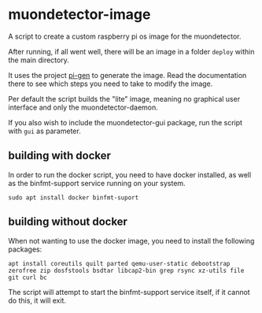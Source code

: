 # muondetector-image

A script to create a custom raspberry pi os image for the muondetector.


After running, if all went well, there will be an image in a folder `deploy` within the main directory.

It uses the project [pi-gen](https://github.com/RPi-Distro/pi-gen) to generate the image. Read the documentation there to see which steps you need to take to modify the image.

Per default the script builds the "lite" image, meaning no graphical user interface and only the muondetector-daemon.

If you also wish to include the muondetector-gui package, run the script with `gui` as parameter.


## building with docker
In order to run the docker script, you need to have docker installed, as well as the binfmt-support service running on your system.

`sudo apt install docker binfmt-suport`

## building without docker
When not wanting to use the docker image, you need to install the following packages:

`apt install coreutils quilt parted qemu-user-static debootstrap zerofree zip dosfstools bsdtar libcap2-bin grep rsync xz-utils file git curl bc`

The script will attempt to start the binfmt-support service itself, if it cannot do this, it will exit.
